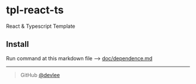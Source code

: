 # tpl-react-ts

React & Typescript Template

## Install

Run command at this markdown file --> [doc/dependence.md](https://github.com/devlee/tpl-react-ts/blob/master/doc/dependence.md)

---

> GitHub [@devlee](https://github.com/devlee)